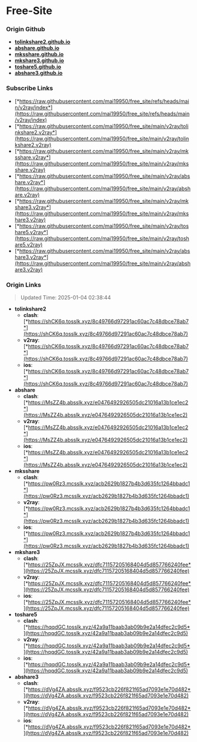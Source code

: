 # Free-Site

### Origin Github

- [**tolinkshare2.github.io**](https://github.com/tolinkshare2/tolinkshare2.github.io)
- [**abshare.github.io**](https://github.com/abshare/abshare.github.io)
- [**mksshare.github.io**](https://github.com/mksshare/mksshare.github.io)
- [**mkshare3.github.io**](https://github.com/mkshare3/mkshare3.github.io)
- [**toshare5.github.io**](https://github.com/toshare5/toshare5.github.io)
- [**abshare3.github.io**](https://github.com/abshare3/abshare3.github.io)

### Subscribe Links

- [*https://raw.githubusercontent.com/mai19950/free_site/refs/heads/main/v2ray/index*](https://raw.githubusercontent.com/mai19950/free_site/refs/heads/main/v2ray/index)
- [*https://raw.githubusercontent.com/mai19950/free_site/main/v2ray/tolinkshare2.v2ray*](https://raw.githubusercontent.com/mai19950/free_site/main/v2ray/tolinkshare2.v2ray)
- [*https://raw.githubusercontent.com/mai19950/free_site/main/v2ray/mksshare.v2ray*](https://raw.githubusercontent.com/mai19950/free_site/main/v2ray/mksshare.v2ray)
- [*https://raw.githubusercontent.com/mai19950/free_site/main/v2ray/abshare.v2ray*](https://raw.githubusercontent.com/mai19950/free_site/main/v2ray/abshare.v2ray)
- [*https://raw.githubusercontent.com/mai19950/free_site/main/v2ray/mkshare3.v2ray*](https://raw.githubusercontent.com/mai19950/free_site/main/v2ray/mkshare3.v2ray)
- [*https://raw.githubusercontent.com/mai19950/free_site/main/v2ray/toshare5.v2ray*](https://raw.githubusercontent.com/mai19950/free_site/main/v2ray/toshare5.v2ray)
- [*https://raw.githubusercontent.com/mai19950/free_site/main/v2ray/abshare3.v2ray*](https://raw.githubusercontent.com/mai19950/free_site/main/v2ray/abshare3.v2ray)

### Origin Links

> Updated Time: 2025-01-04 02:38:44

- **tolinkshare2**
  - **clash**: [*https://shCK6q.tosslk.xyz/8c49766d97291ac60ac7c48dbce78ab7*](https://shCK6q.tosslk.xyz/8c49766d97291ac60ac7c48dbce78ab7)
  - **v2ray**: [*https://shCK6q.tosslk.xyz/8c49766d97291ac60ac7c48dbce78ab7*](https://shCK6q.tosslk.xyz/8c49766d97291ac60ac7c48dbce78ab7)
  - **ios**: [*https://shCK6q.tosslk.xyz/8c49766d97291ac60ac7c48dbce78ab7*](https://shCK6q.tosslk.xyz/8c49766d97291ac60ac7c48dbce78ab7)
- **abshare**
  - **clash**: [*https://MsZZ4b.absslk.xyz/e0476492926505dc21016a13b1ce1ec2*](https://MsZZ4b.absslk.xyz/e0476492926505dc21016a13b1ce1ec2)
  - **v2ray**: [*https://MsZZ4b.absslk.xyz/e0476492926505dc21016a13b1ce1ec2*](https://MsZZ4b.absslk.xyz/e0476492926505dc21016a13b1ce1ec2)
  - **ios**: [*https://MsZZ4b.absslk.xyz/e0476492926505dc21016a13b1ce1ec2*](https://MsZZ4b.absslk.xyz/e0476492926505dc21016a13b1ce1ec2)
- **mksshare**
  - **clash**: [*https://pw0Rz3.mcsslk.xyz/acb2629b1827b4b3d635fc1264bbadc1*](https://pw0Rz3.mcsslk.xyz/acb2629b1827b4b3d635fc1264bbadc1)
  - **v2ray**: [*https://pw0Rz3.mcsslk.xyz/acb2629b1827b4b3d635fc1264bbadc1*](https://pw0Rz3.mcsslk.xyz/acb2629b1827b4b3d635fc1264bbadc1)
  - **ios**: [*https://pw0Rz3.mcsslk.xyz/acb2629b1827b4b3d635fc1264bbadc1*](https://pw0Rz3.mcsslk.xyz/acb2629b1827b4b3d635fc1264bbadc1)
- **mkshare3**
  - **clash**: [*https://25ZpJX.mcsslk.xyz/dfc71157205168404d5d857766240fee*](https://25ZpJX.mcsslk.xyz/dfc71157205168404d5d857766240fee)
  - **v2ray**: [*https://25ZpJX.mcsslk.xyz/dfc71157205168404d5d857766240fee*](https://25ZpJX.mcsslk.xyz/dfc71157205168404d5d857766240fee)
  - **ios**: [*https://25ZpJX.mcsslk.xyz/dfc71157205168404d5d857766240fee*](https://25ZpJX.mcsslk.xyz/dfc71157205168404d5d857766240fee)
- **toshare5**
  - **clash**: [*https://hqqdGC.tosslk.xyz/42a9a11baab3ab09b9e2a14dfec2c9d5*](https://hqqdGC.tosslk.xyz/42a9a11baab3ab09b9e2a14dfec2c9d5)
  - **v2ray**: [*https://hqqdGC.tosslk.xyz/42a9a11baab3ab09b9e2a14dfec2c9d5*](https://hqqdGC.tosslk.xyz/42a9a11baab3ab09b9e2a14dfec2c9d5)
  - **ios**: [*https://hqqdGC.tosslk.xyz/42a9a11baab3ab09b9e2a14dfec2c9d5*](https://hqqdGC.tosslk.xyz/42a9a11baab3ab09b9e2a14dfec2c9d5)
- **abshare3**
  - **clash**: [*https://dVg4ZA.absslk.xyz/f9523cb226f821f65ad7093e1e70d482*](https://dVg4ZA.absslk.xyz/f9523cb226f821f65ad7093e1e70d482)
  - **v2ray**: [*https://dVg4ZA.absslk.xyz/f9523cb226f821f65ad7093e1e70d482*](https://dVg4ZA.absslk.xyz/f9523cb226f821f65ad7093e1e70d482)
  - **ios**: [*https://dVg4ZA.absslk.xyz/f9523cb226f821f65ad7093e1e70d482*](https://dVg4ZA.absslk.xyz/f9523cb226f821f65ad7093e1e70d482)

